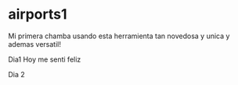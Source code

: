 # airports1
Mi primera chamba usando esta herramienta tan novedosa y unica y ademas versatil!

Dia1
Hoy me senti feliz

Dia 2
